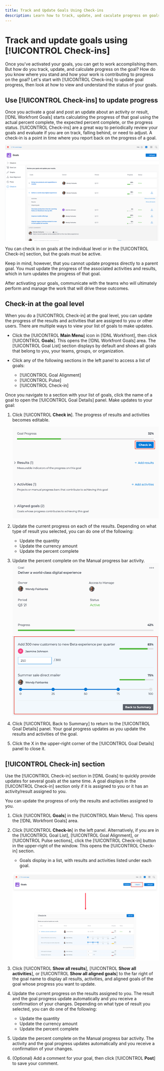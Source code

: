 ```yaml
---
title: Track and Update Goals Using Check-ins
description: Learn how to track, update, and caculate progress on goals in [!DNL Workfront Goals].
---
```

# Track and update goals using [!UICONTROL Check-ins]

Once you've activated your goals, you can get to work accomplishing them. But how do you track, update, and calculate progress on the goal? How do you know where you stand and how your work is contributing to progress on the goal? Let's start with [!UICONTROL Check-ins] to update goal progress, then look at how to view and understand the status of your goals.

## Use [!UICONTROL Check-ins] to update progress

Once you activate a goal and post an update about an activity or result, [!DNL Workfront Goals] starts calculating the progress of that goal using the actual percent complete, the expected percent complete, or the progress status. [!UICONTROL Check-ins] are a great way to periodically review your goals and evaluate if you are on track, falling behind, or need to adjust. A check-in is a point in time where you report back on the progress of a goal. 

![A screenshot of the [!UICONTROL Check-ins] area in [!DNL Workfront Goals]](assets/09-workfront-goals-check-ins.png)

You can check in on goals at the individual level or in the [!UICONTROL Check-in] section, but the goals must be active.

Keep in mind, however, that you cannot update progress directly to a parent goal. You must update the progress of the associated activities and results, which in turn updates the progress of that goal.

After activating your goals, communicate with the teams who will ultimately perform and manage the work that will drive these outcomes.

## Check-in at the goal level

When you do a [!UICONTROL Check-in] at the goal level, you can update the progress of the results and activities that are assigned to you or other users. There are multiple ways to view your list of goals to make updates.

* Click the [!UICONTROL **Main Menu**] icon in [!DNL Workfront], then click [!UICONTROL **Goals**]. This opens the [!DNL Workfront Goals] area. The [!UICONTROL Goal List] section displays by default and shows all goals that belong to you, your teams, groups, or organization.
* Click any of the following sections in the left panel to access a list of goals: 

  * [!UICONTROL Goal Alignment]
  * [!UICONTROL Pulse]
  * [!UICONTROL Check-in]

Once you navigate to a section with your list of goals, click the name of a goal to open the [!UICONTROL Goal Details] panel. Make updates to your goal:

1. Click [!UICONTROL **Check in**]. The progress of results and activities becomes editable.

    ![A screenshot of the [!UICONTROL Check in] button in [!DNL Workfront Goals]](assets/10-workfront-goals-check-in-goal-level.png)

1. Update the current progress on each of the results. Depending on what type of result you selected, you can do one of the following:
  
   * Update the quantity
   * Update the currency amount
   * Update the percent complete

1. Update the percent complete on the Manual progress bar activity.
    ![A screenshot of the [!UICONTROL Goal Detials] panel in [!DNL Workfront Goals]](assets/11-workfront-goals-goal-level-update-result-and-activity.png)

1. Click [!UICONTROL Back to Summary] to return to the [!UICONTROL Goal Details] panel. Your goal progress updates as you update the results and activities of the goal.

1. Click the X in the upper-right corner of the [!UICONTROL Goal Details] panel to close it.

## [!UICONTROL Check-in] section

Use the [!UICONTROL Check-in] section in [!DNL Goals] to quickly provide updates for several goals at the same time. A goal displays in the [!UICONTROL Check-in] section only if it is assigned to you or it has an activity/result assigned to you.

You can update the progress of only the results and activities assigned to you. 

1. Click [!UICONTROL **Goals**] in the [!UICONTROL Main Menu]. This opens the [!DNL Workfront Goals] area.

1. Click [!UICONTROL **Check-in**] in the left panel. Alternatively, if you are in the [!UICONTROL Goal List], [!UICONTROL Goal Alignment], or [!UICONTROL Pulse sections], click the [!UICONTROL Check-in] button in the upper-right of the window. This opens the [!UICONTROL Check-in] section.
   * Goals display in a list, with results and activities listed under each goal.

    ![A screenshot of the [!UICONTROL Check-in] button and section in [!DNL Workfront Goals]](assets/12-workfront-goals-check-in-section-merged.jpeg)

1. Click [!UICONTROL **Show all results**], [!UICONTROL **Show all activities**], or [!UICONTROL **Show all aligned goals**] to the far right of the goal name to display all results, activities, and aligned goals of the goal whose progress you want to update.

1. Update the current progress on the results assigned to you. The result and the goal progress update automatically and you receive a confirmation of your changes. Depending on what type of result you selected, you can do one of the following:

   * Update the quantity
   * Update the currency amount
   * Update the percent complete

1. Update the percent complete on the Manual progress bar activity. The activity and the goal progress updates automatically and you receive a confirmation of your changes.

1. (Optional) Add a comment for your goal, then click [!UICONTROL **Post**] to save your comment.
